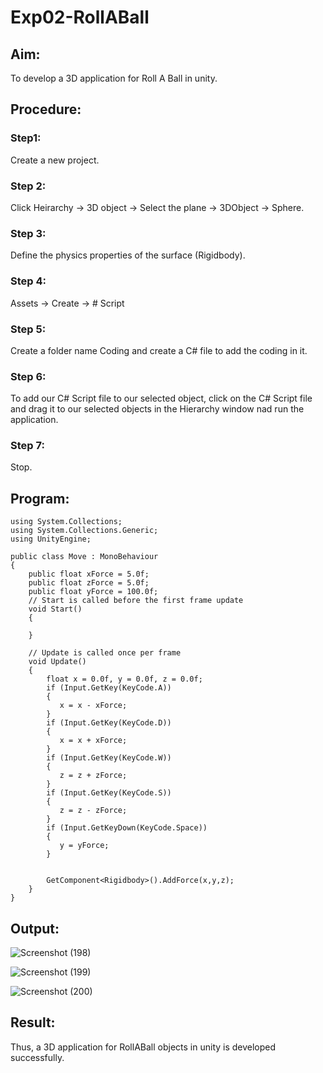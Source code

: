 # Exp02-RollABall
## Aim:
To develop a 3D application for Roll A Ball in unity.

## Procedure:
### Step1:
Create a new project.

### Step 2:
Click Heirarchy -> 3D object -> Select the plane -> 3DObject -> Sphere.

### Step 3:
Define the physics properties of the surface (Rigidbody).

### Step 4:
Assets -> Create -> # Script

### Step 5:
Create a folder name Coding and create a C# file to add the coding in it.

### Step 6:
To add our C# Script file to our selected object, click on the C# Script file and drag it to our selected objects in the Hierarchy window nad run the application.

### Step 7:
Stop.

## Program:
```
using System.Collections;
using System.Collections.Generic;
using UnityEngine;

public class Move : MonoBehaviour
{
    public float xForce = 5.0f;
    public float zForce = 5.0f;
    public float yForce = 100.0f;
    // Start is called before the first frame update
    void Start()
    {
        
    }

    // Update is called once per frame
    void Update()
    {
        float x = 0.0f, y = 0.0f, z = 0.0f;
        if (Input.GetKey(KeyCode.A))
        {
           x = x - xForce; 
        }
        if (Input.GetKey(KeyCode.D))
        {
           x = x + xForce; 
        }
        if (Input.GetKey(KeyCode.W))
        {
           z = z + zForce; 
        }
        if (Input.GetKey(KeyCode.S))
        {
           z = z - zForce; 
        }
        if (Input.GetKeyDown(KeyCode.Space))
        {
           y = yForce;
        }
        

        GetComponent<Rigidbody>().AddForce(x,y,z);
    }
}

```

## Output:

![Screenshot (198)](https://github.com/user-attachments/assets/fe1a6054-6992-4dea-a2e7-7829050e4c3b)

![Screenshot (199)](https://github.com/user-attachments/assets/43d2ad9d-c1c6-4f0b-a2fe-814c06109913)

![Screenshot (200)](https://github.com/user-attachments/assets/15effb0a-7bef-4e71-8650-f636117e8c2b)

## Result:
Thus, a 3D application for RollABall objects in unity is developed successfully.
